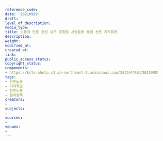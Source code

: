 ```yaml
---
reference_code: 
date: '20210929'
draft: 
level_of_description: 
media_type: 
title: 노동자 민중 경선 요구 조합원 서명운동 돌입 선포 기자회견
description: 
weight: 
modified_at: 
created_at: 
link: 
public_access_status: 
copyright_status: 
components:
- https://kctu-photo.s3.ap-northeast-2.amazonaws.com/2021년/9월/20210929-노동자+민중+경선+요구+조합원+서명운동+돌입+선포+기자회견_민주노총_기자회견_민주노총_정치정책/404204_62273_430.jpg
tags:
- 민주노총
- 기자회견
- 민주노총
- 정치정책
creators:
- 
subjects:
- 
sources:
- 
venues:
- 
---
```

